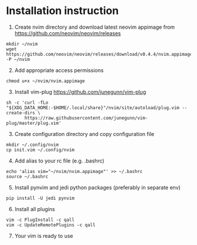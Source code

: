 # Installation instruction

1. Create nvim directory and download latest neovim appimage from https://github.com/neovim/neovim/releases

```
mkdir ~/nvim
wget https://github.com/neovim/neovim/releases/download/v0.4.4/nvim.appimage -P ~/nvim
```
2. Add appropriate access permissions
```
chmod u+x ~/nvim/nvim.appimage
```
3. Install vim-plug https://github.com/junegunn/vim-plug

```
sh -c 'curl -fLo "${XDG_DATA_HOME:-$HOME/.local/share}"/nvim/site/autoload/plug.vim --create-dirs \
       https://raw.githubusercontent.com/junegunn/vim-plug/master/plug.vim'
```
3. Create configuration directory and copy configuration file
   
```
mkdir ~/.config/nvim
cp init.vim ~/.config/nvim
```
4. Add alias to your rc file (e.g. .bashrc)

```
echo 'alias vim="~/nvim/nvim.appimage"' >> ~/.bashrc
source ~/.bashrc
```
5. Install pynvim and jedi python packages (preferably in separate env)
```
pip install -U jedi pynvim
```
6. Install all plugins
```
vim -c PlugInstall -c qall
vim -c UpdateRemotePlugins -c qall 
```
7. Your vim is ready to use